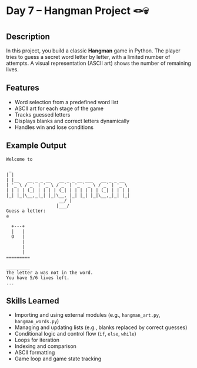 # Day 7 – Hangman Project 🪢💀

## Description
In this project, you build a classic **Hangman** game in Python. The player tries to guess a secret word letter by letter, with a limited number of attempts. A visual representation (ASCII art) shows the number of remaining lives.

## Features
- Word selection from a predefined word list  
- ASCII art for each stage of the game  
- Tracks guessed letters  
- Displays blanks and correct letters dynamically  
- Handles win and lose conditions

## Example Output
```
Welcome to
 
 _                                             
| |                                            
| |__   __ _ _ __   __ _ _ __ ___   __ _ _ __  
| '_ \ / _` | '_ \ / _` | '_ ` _ \ / _` | '_ \ 
| | | | (_| | | | | (_| | | | | | | (_| | | | |
|_| |_|\__,_|_| |_|\__, |_| |_| |_|\__,_|_| |_|
                    __/ |                      
                   |___/    
Guess a letter: 
a

  +---+
  |   |
  O   |
      |
      |
      |
=========

_________
The letter a was not in the word.
You have 5/6 lives left.
...
```

## Skills Learned
- Importing and using external modules (e.g., `hangman_art.py`, `hangman_words.py`)  
- Managing and updating lists (e.g., blanks replaced by correct guesses)  
- Conditional logic and control flow (`if`, `else`, `while`)  
- Loops for iteration  
- Indexing and comparison  
- ASCII formatting  
- Game loop and game state tracking
